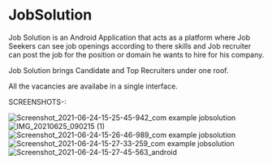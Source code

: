 # JobSolution

Job Solution is an Android Application that acts as a platform where Job Seekers can see job openings according to there skills and Job recruiter can post the job for the position or domain he wants to hire for his company.

Job Solution brings Candidate and Top Recruiters under one roof.

All the vacancies are availabe in a single interface.

SCREENSHOTS-:


![Screenshot_2021-06-24-15-25-45-942_com example jobsolution](https://user-images.githubusercontent.com/50096145/123366034-14c17c00-d595-11eb-9c35-9daee7c6a496.jpg)
![IMG_20210625_090215 (1)](https://user-images.githubusercontent.com/50096145/123366058-1f7c1100-d595-11eb-96a0-105346fdad3c.jpg)
![Screenshot_2021-06-24-15-26-46-989_com example jobsolution](https://user-images.githubusercontent.com/50096145/123366075-2c006980-d595-11eb-886e-ced05082a3e2.jpg)
![Screenshot_2021-06-24-15-27-33-259_com example jobsolution](https://user-images.githubusercontent.com/50096145/123366084-328ee100-d595-11eb-94e3-f8869d883821.jpg)
![Screenshot_2021-06-24-15-27-45-563_android](https://user-images.githubusercontent.com/50096145/123366091-3589d180-d595-11eb-85a9-4f41b81cc715.jpg)


